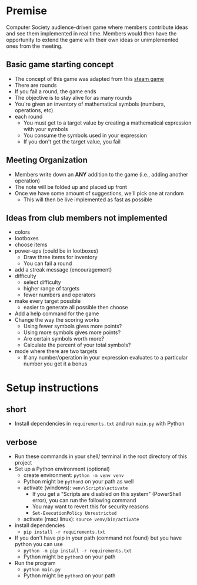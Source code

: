# Premise
Computer Society audience-driven game where members contribute ideas and see them implemented in real time.
Members would then have the opportunity to extend the game with their own ideas or unimplemented ones from the meeting.
## Basic game starting concept
- The concept of this game was adapted from this [steam game](https://store.steampowered.com/app/3043740/Calculate_It/)
- There are rounds
- If you fail a round, the game ends
- The objective is to stay alive for as many rounds
- You're given an inventory of mathematical symbols (numbers, operations, etc)
- each round
    - You must get to a target value by creating a mathematical expression with your symbols
    - You consume the symbols used in your expression
    - If you don't get the target value, you fail
## Meeting Organization
- Members write down an **ANY** addition to the game (i.e., adding another operation)
- The note will be folded up and placed up front
- Once we have some amount of suggestions, we'll pick one at random
    - This will then be live implemented as fast as possible

## Ideas from club members not implemented
- colors
- lootboxes
- choose items
- power-ups (could be in lootboxes)
    - Draw three items for inventory
    - You can fail a round
- add a streak message (encouragement)
- difficulty
    - select difficulty
    - higher range of targets
    - fewer numbers and operators
- make every target possible
    - easier to generate all possible then choose
- Add a help command for the game
- Change the way the scoring works
    - Using fewer symbols gives more points?
    - Using more symbols gives more points?
    - Are certain symbols worth more?
    - Calculate the percent of your total symbols?
- mode where there are two targets
    - If any number/operation in your expression evaluates to a particular number you get it a bonus

# Setup instructions
## short
- Install dependencies in `requirements.txt` and run `main.py` with Python
## verbose
- Run these commands in your shell/ terminal in the root directory of this project
- Set up a Python environment (optional)
    - create environment: `python -m venv venv`
    - Python might be `python3` on your path as well
    - activate (windows): `venv\Scripts\activate`
        - If you get a "Scripts are disabled on this system" (PowerShell error), you can run the following command
        - You may want to revert this for security reasons
        - `Set-ExecutionPolicy Unrestricted`
    - activate (mac/ linux): `source venv/bin/activate`
- install dependencies 
    - `pip install -r requirements.txt`
- If you don't have pip in your path (command not found) but you have python you can use
    - `python -m pip install -r requirements.txt`
    - Python might be `python3` on your path
- Run the program
    - `python main.py`
    - Python might be `python3` on your path

